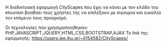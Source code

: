 Η διαδικτυακή εφαρμογή CityScapes που έχει να κάνει με τον κλάδο του etourism βοηθαει τους χρήστες της να επιλέξουν 
με σιγουρια και ευκολία τον επόμενο τους προορισμό.

Οι τεχνολογίες που χρησιμοποιηθηκαν: PHP,JAVASCRIPT,JQUERY,HTML,CSS,BOOTSTRAP,AJAX
Το link της εφαρμογής: https://users.iee.ihu.gr/~it154582/CityScapes/
